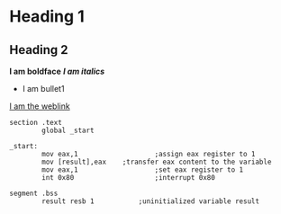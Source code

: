 # Heading 1
## Heading 2

__I am boldface__
___I am italics___
- I am bullet1

[I am the weblink](www.weblink.com)

```assembly
section .text
        global _start

_start:
        mov eax,1					;assign eax register to 1
        mov [result],eax	;transfer eax content to the variable
        mov eax,1					;set eax register to 1
        int 0x80					;interrupt 0x80

segment .bss
        result resb 1			;uninitialized variable result
```

